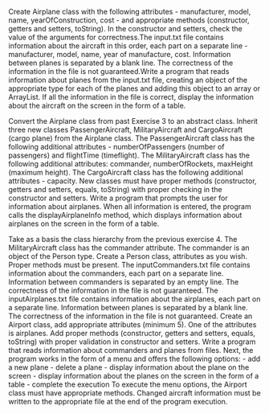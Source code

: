 Create Airplane class with the following attributes - manufacturer, model, name, yearOfConstruction, cost - and appropriate methods (constructor, getters and setters, toString). In the constructor and setters, check the value of the arguments for correctness.The input.txt file contains information about the aircraft in this order, each part on a separate line - manufacturer, model, name, year of manufacture, cost. Information between planes is separated by a blank line. The correctness of the information in the file is not guaranteed.Write a program that reads information about planes from the input.txt file, creating an object of the appropriate type for each of the planes and adding this object to an array or ArrayList. If all the information in the file is correct, display the information about the aircraft on the screen in the form of a table.

Convert the Airplane class from past Exercise 3 to an abstract class.
Inherit three new classes PassengerAircraft, MilitaryAircraft and CargoAircraft (cargo plane) from the Airplane class.
The PassengerAircraft class has the following additional attributes - numberOfPassengers (number of passengers) and flightTime (timeflight).
The MilitaryAircraft class has the following additional attributes: commander, numberOfRockets, maxHeight (maximum height).
The CargoAircraft class has the following additional attributes - capacity.
New classes must have proper methods (constructor, getters and setters, equals, toString) with proper checking in the constructor and setters.
Write a program that prompts the user for information about airplanes. When all information is entered, the program calls the displayAirplaneInfo method, which displays information about airplanes on the screen in the form of a table.


Take as a basis the class hierarchy from the previous exercise 4. 
The MilitaryAircraft class has the commander attribute. The commander is an object of the Person type. Create a Person class, attributes as you wish. Proper methods must be present. 
The inputCommanders.txt file contains information about the commanders, each part on a separate line. Information between commanders is separated by an empty line. The correctness of the information in the file is not guaranteed. 
The inputAirplanes.txt file contains information about the airplanes, each part on a separate line. Information between planes is separated by a blank line. The correctness of the information in the file is not guaranteed. 
Create an Airport class, add appropriate attributes (minimum 5). One of the attributes is airplanes. Add proper methods (constructor, getters and setters, equals, toString) with proper validation in constructor and setters. 
Write a program that reads information about commanders and planes from files. Next, the program works in the form of a menu and offers the following options: - add a new plane - delete a plane - display information about the plane on the screen - display information about the planes on the screen in the form of a table - complete the execution 
To execute the menu options, the Airport class must have appropriate methods. Changed aircraft information must be written to the appropriate file at the end of the program execution.

